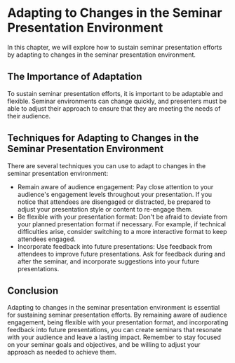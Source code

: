 # Adapting to Changes in the Seminar Presentation Environment

In this chapter, we will explore how to sustain seminar presentation efforts by adapting to changes in the seminar presentation environment.

The Importance of Adaptation
----------------------------

To sustain seminar presentation efforts, it is important to be adaptable and flexible. Seminar environments can change quickly, and presenters must be able to adjust their approach to ensure that they are meeting the needs of their audience.

Techniques for Adapting to Changes in the Seminar Presentation Environment
--------------------------------------------------------------------------

There are several techniques you can use to adapt to changes in the seminar presentation environment:

* Remain aware of audience engagement: Pay close attention to your audience's engagement levels throughout your presentation. If you notice that attendees are disengaged or distracted, be prepared to adjust your presentation style or content to re-engage them.
* Be flexible with your presentation format: Don't be afraid to deviate from your planned presentation format if necessary. For example, if technical difficulties arise, consider switching to a more interactive format to keep attendees engaged.
* Incorporate feedback into future presentations: Use feedback from attendees to improve future presentations. Ask for feedback during and after the seminar, and incorporate suggestions into your future presentations.

Conclusion
----------

Adapting to changes in the seminar presentation environment is essential for sustaining seminar presentation efforts. By remaining aware of audience engagement, being flexible with your presentation format, and incorporating feedback into future presentations, you can create seminars that resonate with your audience and leave a lasting impact. Remember to stay focused on your seminar goals and objectives, and be willing to adjust your approach as needed to achieve them.
